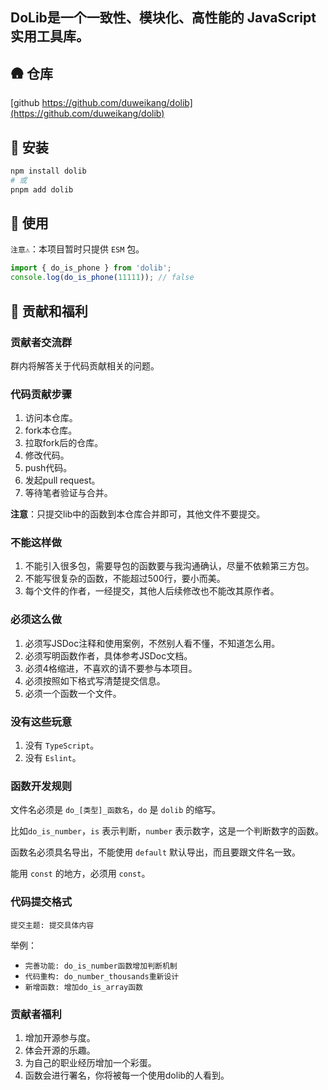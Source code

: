 ## DoLib是一个一致性、模块化、高性能的 JavaScript 实用工具库。

## 🛖 仓库

[github https://github.com/duweikang/dolib](https://github.com/duweikang/dolib)

## 🧊 安装

```bash
npm install dolib
# 或
pnpm add dolib
```

## 🍼 使用

`注意⚠️`：本项目暂时只提供 `ESM` 包。

```javascript
import { do_is_phone } from 'dolib';
console.log(do_is_phone(11111)); // false
```

## 🎁 贡献和福利

### **贡献者交流群**

群内将解答关于代码贡献相关的问题。

### **代码贡献步骤**

1. 访问本仓库。
2. fork本仓库。
3. 拉取fork后的仓库。
4. 修改代码。
5. push代码。
6. 发起pull request。
7. 等待笔者验证与合并。

**注意**：只提交lib中的函数到本仓库合并即可，其他文件不要提交。

### **不能这样做**

1. 不能引入很多包，需要导包的函数要与我沟通确认，尽量不依赖第三方包。
2. 不能写很复杂的函数，不能超过500行，要小而美。
3. 每个文件的作者，一经提交，其他人后续修改也不能改其原作者。

### **必须这么做**

1. 必须写JSDoc注释和使用案例，不然别人看不懂，不知道怎么用。
2. 必须写明函数作者，具体参考JSDoc文档。
3. 必须4格缩进，不喜欢的请不要参与本项目。
4. 必须按照如下格式写清楚提交信息。
5. 必须一个函数一个文件。

### **没有这些玩意**

1. 没有 `TypeScript`。
2. 没有 `Eslint`。

### **函数开发规则**

文件名必须是 `do_[类型]_函数名`，`do` 是 `dolib` 的缩写。

比如`do_is_number`，`is` 表示判断，`number` 表示数字，这是一个判断数字的函数。

函数名必须具名导出，不能使用 `default` 默认导出，而且要跟文件名一致。

能用 `const` 的地方，必须用 `const`。

### **代码提交格式**

`提交主题: 提交具体内容`

举例：

-   `完善功能: do_is_number函数增加判断机制`
-   `代码重构: do_number_thousands重新设计`
-   `新增函数: 增加do_is_array函数`

### **贡献者福利**

1. 增加开源参与度。
2. 体会开源的乐趣。
3. 为自己的职业经历增加一个彩蛋。
4. 函数会进行署名，你将被每一个使用dolib的人看到。
